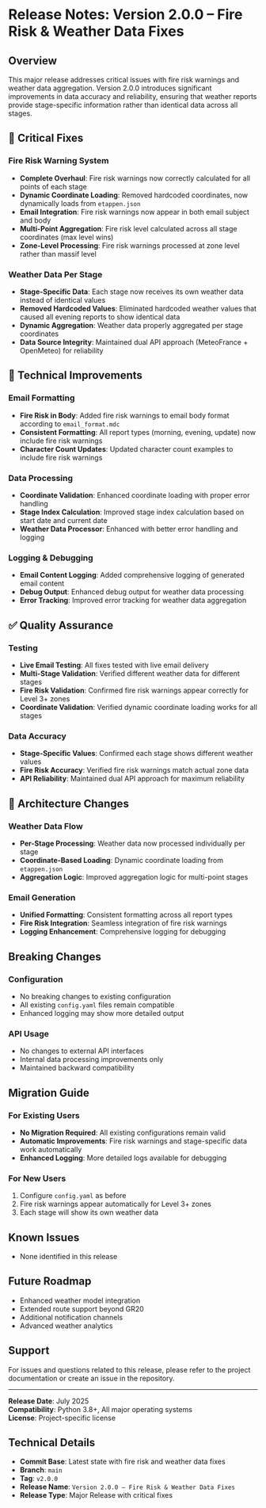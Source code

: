 # Release Notes: Version 2.0.0 – Fire Risk & Weather Data Fixes

## Overview

This major release addresses critical issues with fire risk warnings and weather data aggregation. Version 2.0.0 introduces significant improvements in data accuracy and reliability, ensuring that weather reports provide stage-specific information rather than identical data across all stages.

## 🚨 Critical Fixes

### Fire Risk Warning System
- **Complete Overhaul**: Fire risk warnings now correctly calculated for all points of each stage
- **Dynamic Coordinate Loading**: Removed hardcoded coordinates, now dynamically loads from `etappen.json`
- **Email Integration**: Fire risk warnings now appear in both email subject and body
- **Multi-Point Aggregation**: Fire risk level calculated across all stage coordinates (max level wins)
- **Zone-Level Processing**: Fire risk warnings processed at zone level rather than massif level

### Weather Data Per Stage
- **Stage-Specific Data**: Each stage now receives its own weather data instead of identical values
- **Removed Hardcoded Values**: Eliminated hardcoded weather values that caused all evening reports to show identical data
- **Dynamic Aggregation**: Weather data properly aggregated per stage coordinates
- **Data Source Integrity**: Maintained dual API approach (MeteoFrance + OpenMeteo) for reliability

## 🔧 Technical Improvements

### Email Formatting
- **Fire Risk in Body**: Added fire risk warnings to email body format according to `email_format.mdc`
- **Consistent Formatting**: All report types (morning, evening, update) now include fire risk warnings
- **Character Count Updates**: Updated character count examples to include fire risk warnings

### Data Processing
- **Coordinate Validation**: Enhanced coordinate loading with proper error handling
- **Stage Index Calculation**: Improved stage index calculation based on start date and current date
- **Weather Data Processor**: Enhanced with better error handling and logging

### Logging & Debugging
- **Email Content Logging**: Added comprehensive logging of generated email content
- **Debug Output**: Enhanced debug output for weather data processing
- **Error Tracking**: Improved error tracking for weather data aggregation

## ✅ Quality Assurance

### Testing
- **Live Email Testing**: All fixes tested with live email delivery
- **Multi-Stage Validation**: Verified different weather data for different stages
- **Fire Risk Validation**: Confirmed fire risk warnings appear correctly for Level 3+ zones
- **Coordinate Validation**: Verified dynamic coordinate loading works for all stages

### Data Accuracy
- **Stage-Specific Values**: Confirmed each stage shows different weather values
- **Fire Risk Accuracy**: Verified fire risk warnings match actual zone data
- **API Reliability**: Maintained dual API approach for maximum reliability

## 🔁 Architecture Changes

### Weather Data Flow
- **Per-Stage Processing**: Weather data now processed individually per stage
- **Coordinate-Based Loading**: Dynamic coordinate loading from `etappen.json`
- **Aggregation Logic**: Improved aggregation logic for multi-point stages

### Email Generation
- **Unified Formatting**: Consistent formatting across all report types
- **Fire Risk Integration**: Seamless integration of fire risk warnings
- **Logging Enhancement**: Comprehensive logging for debugging

## Breaking Changes

### Configuration
- No breaking changes to existing configuration
- All existing `config.yaml` files remain compatible
- Enhanced logging may show more detailed output

### API Usage
- No changes to external API interfaces
- Internal data processing improvements only
- Maintained backward compatibility

## Migration Guide

### For Existing Users
- **No Migration Required**: All existing configurations remain valid
- **Automatic Improvements**: Fire risk warnings and stage-specific data work automatically
- **Enhanced Logging**: More detailed logs available for debugging

### For New Users
1. Configure `config.yaml` as before
2. Fire risk warnings appear automatically for Level 3+ zones
3. Each stage will show its own weather data

## Known Issues

- None identified in this release

## Future Roadmap

- Enhanced weather model integration
- Extended route support beyond GR20
- Additional notification channels
- Advanced weather analytics

## Support

For issues and questions related to this release, please refer to the project documentation or create an issue in the repository.

---

**Release Date**: July 2025  
**Compatibility**: Python 3.8+, All major operating systems  
**License**: Project-specific license

## Technical Details

- **Commit Base**: Latest state with fire risk and weather data fixes
- **Branch**: `main`
- **Tag**: `v2.0.0`
- **Release Name**: `Version 2.0.0 – Fire Risk & Weather Data Fixes`
- **Release Type**: Major Release with critical fixes 